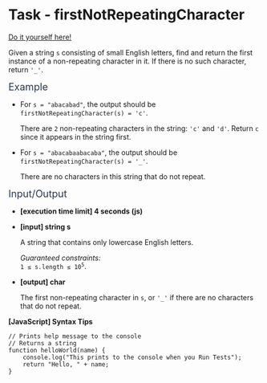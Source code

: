 # Task - firstNotRepeatingCharacter

[Do it yourself here!](https://app.codesignal.com/interview-practice/task/uX5iLwhc6L5ckSyNC)

<p>Given a string <code>s</code> consisting of small English letters, find and return the first instance of a non-repeating character in it. If there is no such character, return <code>'_'</code>.</p>
<p><span class="markdown--header" style="color:#2b3b52;font-size:1.4em">Example</span></p>
<ul>
<li>
<p>For <code>s = "abacabad"</code>, the output should be<br>
<code>firstNotRepeatingCharacter(s) = 'c'</code>.</p>
<p>There are <code>2</code> non-repeating characters in the string: <code>'c'</code> and <code>'d'</code>. Return <code>c</code> since it appears in the string first.</p>
</li>
<li>
<p>For <code>s = "abacabaabacaba"</code>, the output should be<br>
<code>firstNotRepeatingCharacter(s) = '_'</code>.</p>
<p>There are no characters in this string that do not repeat.</p>
</li>
</ul>
<p><span class="markdown--header" style="color:#2b3b52;font-size:1.4em">Input/Output</span></p>
<ul>
<li>
<p><strong>[execution time limit] 4 seconds (js)</strong></p>
</li>
<li>
<p><strong>[input] string s</strong></p>
<p>A string that contains only lowercase English letters.</p>
<p><em>Guaranteed constraints:</em><br>
<code>1 ≤ s.length ≤ 10<sup>5</sup></code>.</p>
</li>
<li>
<p><strong>[output] char</strong></p>
<p>The first non-repeating character in <code>s</code>, or <code>'_'</code> if there are no characters that do not repeat.</p>
</li>
</ul>
<p><strong>[JavaScript] Syntax Tips</strong></p>
<pre><code class="language-javascript"><span class="hljs-comment">// Prints help message to the console</span>
<span class="hljs-comment">// Returns a string</span>
<span class="hljs-function"><span class="hljs-keyword">function</span> <span class="hljs-title">helloWorld</span>(<span class="hljs-params">name</span>) </span>{
    <span class="hljs-built_in">console</span>.log(<span class="hljs-string">"This prints to the console when you Run Tests"</span>);
    <span class="hljs-keyword">return</span> <span class="hljs-string">"Hello, "</span> + name;
}

</code></pre>
